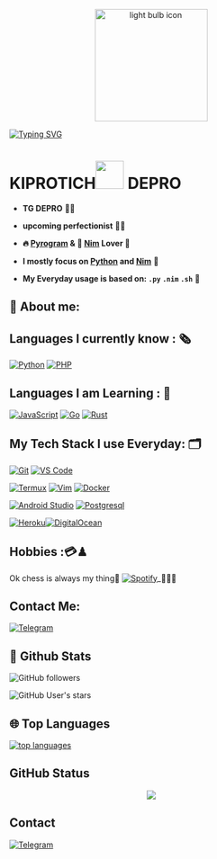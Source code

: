 <p align="center">
  <img src="https://rawgit.com/AllThingsSmitty/css-protips/master/media/logo.svg" width="200" alt="light bulb icon">

 [![Typing SVG](https://readme-typing-svg.herokuapp.com/?lines=Welcome+to+My+GitHub+Profile😊)](https://git.io/typing-svg)

 # **KIPROTICH**<img src="https://i.pinimg.com/originals/01/63/6c/01636c5434cd0462086620c60fdfec16.gif" width="50px"> **DEPRO**

  

 - **TG DEPRO** 👨‍💼

 - **upcoming perfectionist** 👨‍💻

 - **🔥 [Pyrogram](https://pyrogram.org) & 👑 [Nim](https://nim-lang.org) Lover 💖** 

 - **I mostly focus on [Python](https://python.org) and [Nim](https://nim-lang.org)** 🔬

 - **My Everyday usage is based on: `.py` `.nim` `.sh`** 📜

 ## 👦 **About me**: 

 ## **Languages I currently know :** 🗞

 [![Python](https://img.shields.io/badge/-Python-%232c3e50?style=flat-square&logo=python)](https://python.org)  [![PHP](https://img.shields.io/badge/-PHP-%232c3e50?style=flat-square&logo=php)](https://php.net) 

 ## **Languages I am Learning :** 📝

 [![JavaScript](https://img.shields.io/badge/-JavaScript-%232c3e50?style=flat-square&logo=javascript)](https://nodejs.org)  [![Go](https://img.shields.io/badge/-Go-%232c3e50?style=flat-square&logo=go)](https://golang.org)  [![Rust](https://img.shields.io/badge/-Rust-%232c3e50?style=flat-square&logo=rust)](https://rust-lang.org) 

  

 ## **My Tech Stack I use Everyday:**  🗂

[![Git](https://img.shields.io/badge/-Git-%23F05032?style=flat-square&logo=git&logoColor=%23ffffff)](https://git-scm.com) [![VS Code](https://img.shields.io/badge/-VSCode-%23007ACC?style=flat-square&logo=visual-studio-code)](https://code.visualstudio.com/)  

[![Termux](https://img.shields.io/badge/-Termux-%232c3e50?style=flat-square&logo=typescript)](https://termux.com)  [![Vim](https://img.shields.io/badge/-Vim-darkgreen?style=flat-square&logo=vim)](https://vim.org)  [![Docker](https://img.shields.io/badge/-Docker-%23007ACC?style=flat-square&logo=docker)](https://www.docker.com/) 

[![Android Studio](https://img.shields.io/badge/-Studio-%232c3e50?style=flat-square&logo=android-studio)](https://developer.android.com/studio)  [![Postgresql](https://img.shields.io/badge/-Postgresql-%232c3e50?style=flat-square&logo=postgresql)](https://postgresql.org)

[![Heroku](https://img.shields.io/badge/-Heroku-purple?style=flat-square&logo=heroku)](https://heroku.com)[![DigitalOcean](https://img.shields.io/badge/-DigitalOcean-grey?style=flat-square&logo=digitalocean)](https://digitalocean.com) 

 ## **Hobbies :💳♟**
Ok chess is always my thing🥰
 [![Spotify](https://img.shields.io/badge/-Spotify-%232c3e50?style=flat-square&logo=spotify)](https://spotify.ccom)_🤹🏿‍♀

## **Contact Me:** 

 <p align="center"> 

 <a href="https://t.me/figis_pin"><img alt="Telegram" src="https://img.shields.io/badge/Telegram-2CA5E0?style=for-the-badge&logo=telegram&logoColor=white"/></a> 

 </p>

  

 ##  🐙 **Github Stats** 

 ![GitHub followers](https://img.shields.io/github/followers/4seal?color=aqua&label=Followers&style=for-the-badge) 

 ![GitHub User's stars](https://img.shields.io/github/stars/4seal?affiliations=OWNER&color=aqua&style=for-the-badge) 

 

 ## 🌐 **Top Languages** 

 [![top languages](https://github-readme-stats.vercel.app/api/top-langs/?username=pokurt&show_icons=true&theme=radical&layout=compact)](https://github.com/4seal) 

 ## GitHub Status 

 <p align="center"> 

 <img src="https://github-readme-stats.vercel.app/api?username=4seal&theme=highcontrast" align="center"> 

 </p>

## Contact

 <p align="center"> 

 <a href="https://t.me/figis_pin"><img alt="Telegram" src="https://img.shields.io/badge/Telegram-2CA5E0?style=for-the-badge&logo=telegram&logoColor=white"/></a> 

 </p>



<!--
**4seal/4seal** is a ✨ _special_ ✨ repository because its `README.md` (this file) appears on your GitHub profile.

Here are some ideas to get you started:

- 🔭 I’m currently working on ...
- 🌱 I’m currently learning ...
- 👯 I’m looking to collaborate on ...
- 🤔 I’m looking for help with ...
- 💬 Ask me about ...
- 📫 How to reach me: ...
- 😄 Pronouns: ...
- ⚡ Fun fact: ...
-->
